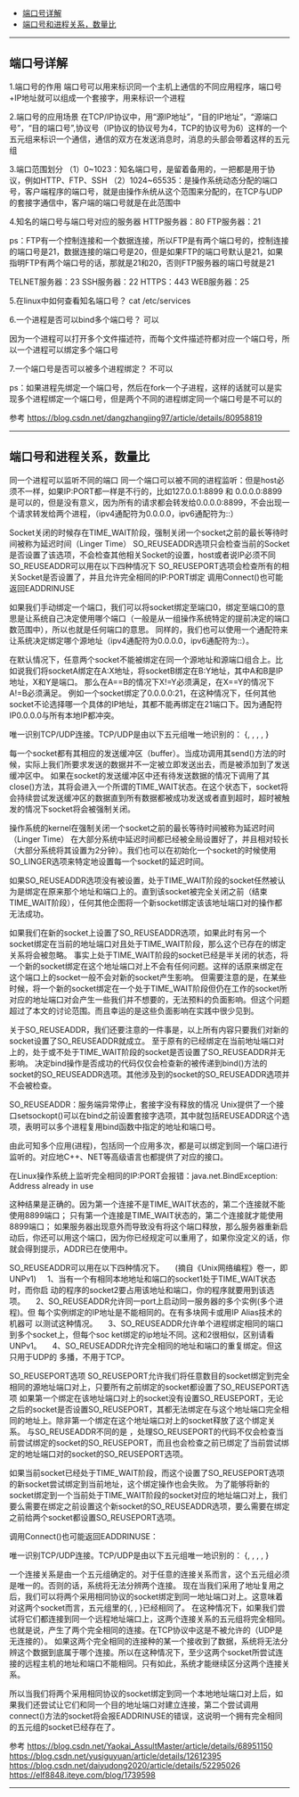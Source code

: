 - [端口号详解](#端口号详解)
- [端口号和进程关系，数量比](#端口号和进程关系，数量比)


---------------------------------------------------------------------------------------------------------------------
## 端口号详解


1.端口号的作用
端口号可以用来标识同一个主机上通信的不同应用程序，端口号+IP地址就可以组成一个套接字，用来标识一个进程

2.端口号的应用场景
在TCP/IP协议中，用“源IP地址”，“目的IP地址”，“源端口号”，“目的端口号”,协议号（IP协议的协议号为4，TCP的协议号为6）这样的一个五元组来标识一个通信，通信的双方在发送消息时，消息的头部会带着这样的五元组

3.端口范围划分
（1）0~1023：知名端口号，是留着备用的，一把都是用于协议，例如HTTP、FTP、SSH 
（2）1024~65535：是操作系统动态分配的端口号，客户端程序的端口号，就是由操作糸统从这个范围来分配的，在TCP与UDP的套接字通信中，客户端的端口号就是在此范围中

4.知名的端口号与端口号对应的服务器
HTTP服务器：80 
FTP服务器：21

ps：FTP有一个控制连接和一个数据连接，所以FTP是有两个端口号的，控制连接的端口号是21，数据连接的端口号是20，但是如果FTP的端口号默认是21，如果指明FTP有两个端口号的话，那就是21和20，否则FTP服务器的端口号就是21

TELNET服务器：23 
SSH服务器：22 
HTTPS：443 
WEB服务器：25

5.在linux中如何查看知名端口号？
cat /etc/services

6.一个进程是否可以bind多个端口号？
可以

因为一个进程可以打开多个文件描述符，而每个文件描述符都对应一个端口号，所以一个进程可以绑定多个端口号

7.一个端口号是否可以被多个进程绑定？
不可以

ps：如果进程先绑定一个端口号，然后在fork一个子进程，这样的话就可以是实现多个进程绑定一个端口号，但是两个不同的进程绑定同一个端口号是不可以的



参考
https://blog.csdn.net/dangzhangjing97/article/details/80958819


---------------------------------------------------------------------------------------------------------------------

## 端口号和进程关系，数量比


同一个进程可以监听不同的端口
同一个端口可以被不同的进程监听：但是host必须不一样，如果IP:PORT都一样是不行的，比如127.0.0.1:8899 和 0.0.0.0:8899是可以的，但是没有意义，因为所有的请求都会转发给0.0.0.0:8899，不会出现一个请求转发给两个进程，（ipv4通配符为0.0.0.0，ipv6通配符为::）



Socket关闭的时候存在TIME_WAIT阶段，强制关闭一个socket之前的最长等待时间被称为延迟时间（Linger Time）
SO_REUSEADDR选项只会检查当前的Socket是否设置了该选项，不会检查其他相关Socket的设置，host或者说IP必须不同
SO_REUSEADDR可以用在以下四种情况下
SO_REUSEPORT选项会检查所有的相关Socket是否设置了，并且允许完全相同的IP:PORT绑定
调用Connect()也可能返回EADDRINUSE




如果我们手动绑定一个端口，我们可以将socket绑定至端口0，绑定至端口0的意思是让系统自己决定使用哪个端口（一般是从一组操作系统特定的提前决定的端口数范围中），所以也就是任何端口的意思。
同样的，我们也可以使用一个通配符来让系统决定绑定哪个源地址（ipv4通配符为0.0.0.0，ipv6通配符为::）。


在默认情况下，任意两个socket不能被绑定在同一个源地址和源端口组合上。比如说我们将socketA绑定在A:X地址，将socketB绑定在B:Y地址，其中A和B是IP地址，X和Y是端口。
那么在A==B的情况下X!=Y必须满足，在X==Y的情况下A!=B必须满足。
例如一个socket绑定了0.0.0.0:21，在这种情况下，任何其他socket不论选择哪一个具体的IP地址，其都不能再绑定在21端口下。因为通配符IP0.0.0.0与所有本地IP都冲突。



唯一识别TCP/UDP连接。TCP/UDP是由以下五元组唯一地识别的： 
{<protocol>, <src addr>, <src port>, <dest addr>, <dest port>}



每一个socket都有其相应的发送缓冲区（buffer）。当成功调用其send()方法的时候，实际上我们所要求发送的数据并不一定被立即发送出去，而是被添加到了发送缓冲区中。
如果在socket的发送缓冲区中还有待发送数据的情况下调用了其close()方法，其将会进入一个所谓的TIME_WAIT状态。在这个状态下，socket将会持续尝试发送缓冲区的数据直到所有数据都被成功发送或者直到超时，超时被触发的情况下socket将会被强制关闭。

操作系统的kernel在强制关闭一个socket之前的最长等待时间被称为延迟时间（Linger Time）
在大部分系统中延迟时间都已经被全局设置好了，并且相对较长（大部分系统将其设置为2分钟）。我们也可以在初始化一个socket的时候使用SO_LINGER选项来特定地设置每一个socket的延迟时间。

如果SO_REUSEADDR选项没有被设置，处于TIME_WAIT阶段的socket任然被认为是绑定在原来那个地址和端口上的。直到该socket被完全关闭之前（结束TIME_WAIT阶段），任何其他企图将一个新socket绑定该该地址端口对的操作都无法成功。

如果我们在新的socket上设置了SO_REUSEADDR选项，如果此时有另一个socket绑定在当前的地址端口对且处于TIME_WAIT阶段，那么这个已存在的绑定关系将会被忽略。
事实上处于TIME_WAIT阶段的socket已经是半关闭的状态，将一个新的socket绑定在这个地址端口对上不会有任何问题。这样的话原来绑定在这个端口上的socket一般不会对新的socket产生影响。
但需要注意的是，在某些时候，将一个新的socket绑定在一个处于TIME_WAIT阶段但仍在工作的socket所对应的地址端口对会产生一些我们并不想要的，无法预料的负面影响。但这个问题超过了本文的讨论范围。而且幸运的是这些负面影响在实践中很少见到。

关于SO_REUSEADDR，我们还要注意的一件事是，以上所有内容只要我们对新的socket设置了SO_REUSEADDR就成立。
至于原有的已经绑定在当前地址端口对上的，处于或不处于TIME_WAIT阶段的socket是否设置了SO_REUSEADDR并无影响。
决定bind操作是否成功的代码仅仅会检查新的被传递到bind()方法的socket的SO_REUSEADDR选项。其他涉及到的socket的SO_REUSEADDR选项并不会被检查。


SO_REUSEADDR：服务端异常停止，套接字没有释放的情况
Unix提供了一个接口setsockopt()可以在bind之前设置套接字选项，其中就包括REUSEADDR这个选项，表明可以多个进程复用bind函数中指定的地址和端口号。

由此可知多个应用(进程)，包括同一个应用多次，都是可以绑定到同一个端口进行监听的。对应地C++、NET等高级语言也都提供了对应的接口。

在Linux操作系统上监听完全相同的IP:PORT会报错：java.net.BindException: Address already in use  

这种结果是正确的。因为第一个连接不是TIME_WAIT状态的，第二个连接就不能使用8899端口；
只有第一个连接是TIME_WAIT状态的，第二个连接就才能使用8899端口；
如果服务器出现意外而导致没有将这个端口释放，那么服务器重新启动后，你还可以用这个端口，因为你已经规定可以重用了，如果你没定义的话，你就会得到提示，ADDR已在使用中。 


SO_REUSEADDR可以用在以下四种情况下。 
    (摘自《Unix网络编程》卷一，即UNPv1) 
    1、当有一个有相同本地地址和端口的socket1处于TIME_WAIT状态时，而你启
动的程序的socket2要占用该地址和端口，你的程序就要用到该选项。 
    2、SO_REUSEADDR允许同一port上启动同一服务器的多个实例(多个进程)。但
每个实例绑定的IP地址是不能相同的。在有多块网卡或用IP Alias技术的机器可
以测试这种情况。 
    3、SO_REUSEADDR允许单个进程绑定相同的端口到多个socket上，但每个soc
ket绑定的ip地址不同。这和2很相似，区别请看UNPv1。 
    4、SO_REUSEADDR允许完全相同的地址和端口的重复绑定。但这只用于UDP的
多播，不用于TCP。



SO_REUSEPORT选项
SO_REUSEPORT允许我们将任意数目的socket绑定到完全相同的源地址端口对上，只要所有之前绑定的socket都设置了SO_REUSEPORT选项
如果第一个绑定在该地址端口对上的socket没有设置SO_REUSEPORT，无论之后的socket是否设置SO_REUSEPORT，其都无法绑定在与这个地址端口完全相同的地址上。除非第一个绑定在这个地址端口对上的socket释放了这个绑定关系。
与SO_REUSEADDR不同的是 ，处理SO_REUSEPORT的代码不仅会检查当前尝试绑定的socket的SO_REUSEPORT，而且也会检查之前已绑定了当前尝试绑定的地址端口对的socket的SO_REUSEPORT选项。


如果当前socket已经处于TIME_WAIT阶段，而这个设置了SO_REUSEPORT选项的新socket尝试绑定到当前地址，这个绑定操作也会失败。
为了能够将新的socket绑定到一个当前处于TIME_WAIT阶段的socket对应的地址端口对上，我们要么需要在绑定之前设置这个新socket的SO_REUSEADDR选项，要么需要在绑定之前给两个socket都设置SO_REUSEPORT选项。


调用Connect()也可能返回EADDRINUSE：


唯一识别TCP/UDP连接。TCP/UDP是由以下五元组唯一地识别的： 
{<protocol>, <src addr>, <src port>, <dest addr>, <dest port>}

一个连接关系是由一个五元组确定的。对于任意的连接关系而言，这个五元组必须是唯一的。否则的话，系统将无法分辨两个连接。
现在当我们采用了地址复用之后，我们可以将两个采用相同协议的socket绑定到同一地址端口对上。这意味着对这两个socket而言，五元组里的{<protocol>, <src addr>, <src port>}已经相同了。
在这种情况下，如果我们尝试将它们都连接到同一个远程地址端口上，这两个连接关系的五元组将完全相同。也就是说，产生了两个完全相同的连接。在TCP协议中这是不被允许的（UDP是无连接的）。
如果这两个完全相同的连接种的某一个接收到了数据，系统将无法分辨这个数据到底属于哪个连接。所以在这种情况下，至少这两个socket所尝试连接的远程主机的地址和端口不能相同。只有如此，系统才能继续区分这两个连接关系。

所以当我们将两个采用相同协议的socket绑定到同一个本地地址端口对上后，如果我们还尝试让它们和同一个目的地址端口对建立连接，第二个尝试调用connect()方法的socket将会报EADDRINUSE的错误，这说明一个拥有完全相同的五元组的socket已经存在了。



参考
https://blog.csdn.net/Yaokai_AssultMaster/article/details/68951150
https://blog.csdn.net/yusiguyuan/article/details/12612395
https://blog.csdn.net/daiyudong2020/article/details/52295026
https://elf8848.iteye.com/blog/1739598






---------------------------------------------------------------------------------------------------------------------

